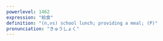 ```yaml
---
powerlevel: 1462
expression: "給食"
definition: "(n,vs) school lunch; providing a meal; (P)"
pronunciation: "きゅうしょく"
---
```

